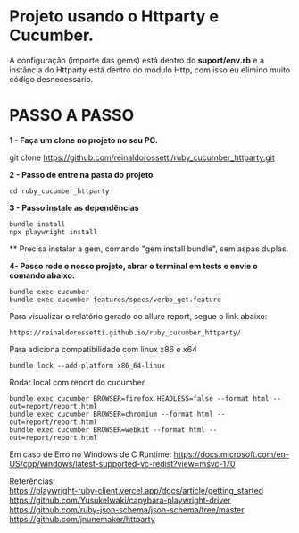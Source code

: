 # Projeto usando o Httparty e Cucumber.

A configuração (importe das gems) está dentro do **suport/env.rb** e a instância do Httparty está dentro do módulo Http, com isso eu elimino muito código desnecessário.

# PASSO A PASSO

**1 - Faça um clone no projeto no seu PC.**

git clone https://github.com/reinaldorossetti/ruby_cucumber_httparty.git

**2 - Passo de entre na pasta do projeto**
```
cd ruby_cucumber_httparty
```
**3 - Passo instale as dependências**
```
bundle install
npx playwright install
```
** Precisa instalar a gem, comando "gem install bundle", sem aspas duplas.

**4- Passo rode o nosso projeto, abrar o terminal em tests e envie o comando abaixo:**

```
bundle exec cucumber
bundle exec cucumber features/specs/verbo_get.feature
```
Para visualizar o relatório gerado do allure report, segue o link abaixo:
```
https://reinaldorossetti.github.io/ruby_cucumber_httparty/
```
Para adiciona compatibilidade com linux x86 e x64
```
bundle lock --add-platform x86_64-linux
```
Rodar local com report do cucumber.
```
bundle exec cucumber BROWSER=firefox HEADLESS=false --format html --out=report/report.html
bundle exec cucumber BROWSER=chromium --format html --out=report/report.html
bundle exec cucumber BROWSER=webkit --format html --out=report/report.html
```

Em caso de Erro no Windows de C Runtime:
https://docs.microsoft.com/en-US/cpp/windows/latest-supported-vc-redist?view=msvc-170

Referências:  
https://playwright-ruby-client.vercel.app/docs/article/getting_started  
https://github.com/YusukeIwaki/capybara-playwright-driver  
https://github.com/ruby-json-schema/json-schema/tree/master  
https://github.com/jnunemaker/httparty  
